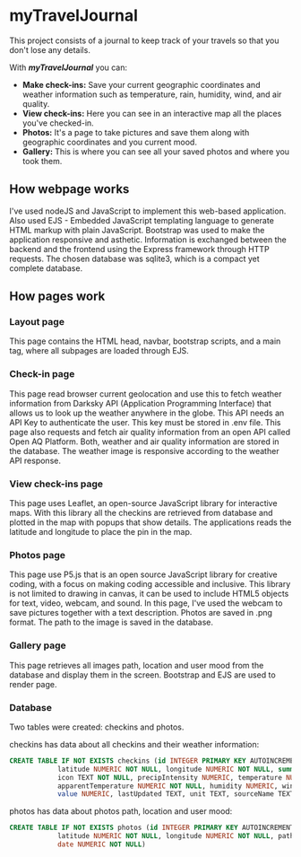 # myTravelJournal

This project consists of a journal to keep track of your travels so that you don't lose any details. 

With __*myTravelJournal*__ you can:

- __Make check-ins:__ Save your current geographic coordinates and weather information such as temperature, rain, humidity, wind, and air quality.
- __View check-ins:__ Here you can see in an interactive map all the places you've checked-in.
- __Photos:__ It's a page to take pictures and save them along with geographic coordinates and you current mood.
- __Gallery:__ This is where you can see all your saved photos and where you took them.

## How webpage works

I've used nodeJS and JavaScript to implement this web-based application. Also used EJS - Embedded JavaScript templating language to generate HTML markup with plain JavaScript. Bootstrap was used to make the application responsive and asthetic. Information is exchanged between the backend and the frontend using the Express framework through HTTP requests. The chosen database was sqlite3, which is a compact yet complete database.

## How pages work

### Layout page

This page contains the HTML head, navbar, bootstrap scripts, and a main tag, where all subpages are loaded through EJS. 

### Check-in page

This page read browser current geolocation and use this to fetch weather information from Darksky API (Application Programming Interface) that allows us to look up the weather anywhere in the globe. This API needs an API Key to authenticate the user. This key must be stored in .env file. This page also requests and fetch air quality information from an open API called Open AQ Platform. Both, weather and air quality information are stored in the database. The weather image is responsive according to the weather API response.  

### View check-ins page

This page uses Leaflet, an open-source JavaScript library for interactive maps. With this library all the checkins are retrieved from database and plotted in the map with popups that show details. The applications reads the latitude and longitude to place the pin in the map.

### Photos page

This page use P5.js that is an open source JavaScript library for creative coding, with a focus on making coding accessible and inclusive. This library is not limited to drawing in canvas, it can be used to include HTML5 objects for text, video, webcam, and sound. In this page, I've used the webcam to save pictures together with a text description. Photos are saved in .png format. The path to the image is saved in the database. 

### Gallery page

This page retrieves all images path, location and user mood from the database and display them in the screen. Bootstrap and EJS are used to render page.

### Database

Two tables were created: checkins and photos. 

checkins has data about all checkins and their weather information:

``` sql
CREATE TABLE IF NOT EXISTS checkins (id INTEGER PRIMARY KEY AUTOINCREMENT NOT NULL, 
            latitude NUMERIC NOT NULL, longitude NUMERIC NOT NULL, summary TEXT NOT NULL, 
            icon TEXT NOT NULL, precipIntensity NUMERIC, temperature NUMERIC NOT NULL,
            apparentTemperature NUMERIC NOT NULL, humidity NUMERIC, windSpeed NUMERIC, parameter TEXT,
            value NUMERIC, lastUpdated TEXT, unit TEXT, sourceName TEXT, date NUMERIC NOT NULL)
```
photos has data about photos path, location and user mood:
``` sql
CREATE TABLE IF NOT EXISTS photos (id INTEGER PRIMARY KEY AUTOINCREMENT NOT NULL, 
            latitude NUMERIC NOT NULL, longitude NUMERIC NOT NULL, path TEXT NOT NULL, mood TEXT, 
            date NUMERIC NOT NULL)
```